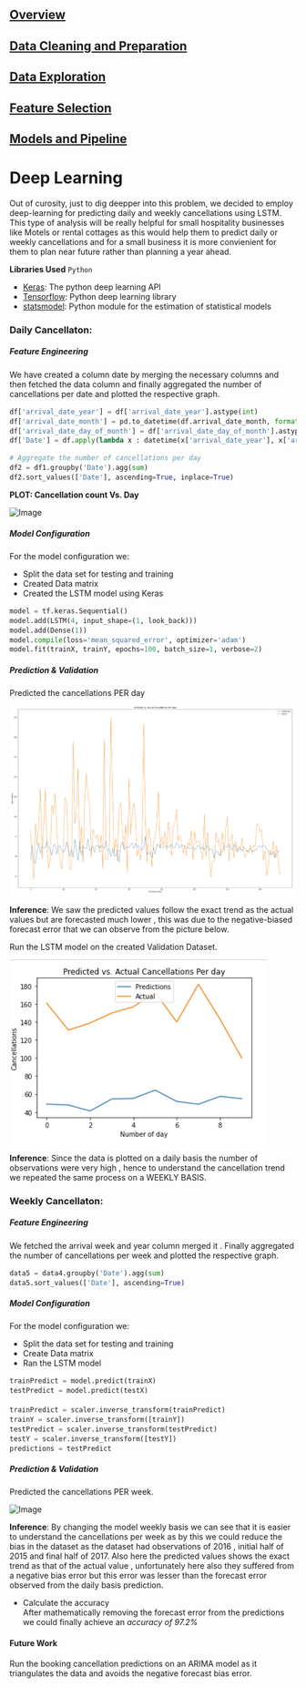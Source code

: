 ## [Overview](../README.md)

## [Data Cleaning and Preparation](../Data_Cleaning/Data_Cleaning.md)

## [Data Exploration](../Data_Exploration/Data_Exploration.md)

## [Feature Selection](../Feature_Selection/Feature_Selection.md)

## [Models and Pipeline](../Pipeline.md)

# Deep Learning  

Out of curosity, just to dig deepper into this problem, we decided to employ deep-learning for predicting daily and weekly cancellations using LSTM. This type of analysis will be really helpful for small hospitality businesses like Motels or rental cottages as this would help them to predict daily or weekly cancellations and for a small business it is more convienient for them to plan near future rather than planning a year ahead.

**Libraries Used**
`Python`
* [Keras](https://keras.io/): The python deep learning API
* [Tensorflow](https://www.tensorflow.org/): Python deep learning library
* [statsmodel](https://www.statsmodels.org/stable/index.html): Python module for the estimation of statistical models

### Daily Cancellaton:

##### Feature Engineering
We have created a column date by merging the necessary columns and then fetched the data column and finally aggregated the number of cancellations per date and plotted the respective graph.
```Python
df['arrival_date_year'] = df['arrival_date_year'].astype(int)
df['arrival_date_month'] = pd.to_datetime(df.arrival_date_month, format='%B').dt.month
df['arrival_date_day_of_month'] = df['arrival_date_day_of_month'].astype(int)
df['Date'] = df.apply(lambda x : datetime(x['arrival_date_year'], x['arrival_date_month'], x['arrival_date_day_of_month']),axis = 1)
```
```Python
# Aggregate the number of cancellations per day
df2 = df1.groupby('Date').agg(sum)
df2.sort_values(['Date'], ascending=True, inplace=True)
```
**PLOT: Cancellation count Vs. Day**  

![Image](Images/cancellaton_perday.png)  


##### Model Configuration  
For the model configuration we:
* Split the data set for testing and training  
* Created Data matrix  
* Created the LSTM model using Keras  
```Python
model = tf.keras.Sequential()
model.add(LSTM(4, input_shape=(1, look_back)))
model.add(Dense(1))
model.compile(loss='mean_squared_error', optimizer='adam')
model.fit(trainX, trainY, epochs=100, batch_size=1, verbose=2)
```

##### Prediction & Validation  
Predicted the cancellations PER day  

![Image](Images/prediction_per_day.png)  

**Inference**: We saw the predicted values follow the exact trend as the actual values but are forecasted much lower , this was due to the negative-biased forecast error that we can observe from the picture below.  

Run the LSTM model on the created Validation Dataset.  

![Image](Images/validation_per_day.png)

**Inference**: Since the data is plotted on a daily basis the number of observations were very high ,  hence to understand the cancellation trend we repeated the same process on a WEEKLY BASIS.  

### Weekly Cancellaton:

##### Feature Engineering
We fetched the arrival week and year column merged it . Finally aggregated the number of cancellations per week and plotted the respective graph.  
```Python
data5 = data4.groupby('Date').agg(sum)
data5.sort_values(['Date'], ascending=True)
```  

##### Model Configuration
For the model configuration we:  
* Split the data set for testing and training  
* Create Data matrix  
* Ran the LSTM model  
```Python
trainPredict = model.predict(trainX)
testPredict = model.predict(testX)  

trainPredict = scaler.inverse_transform(trainPredict)
trainY = scaler.inverse_transform([trainY])
testPredict = scaler.inverse_transform(testPredict)
testY = scaler.inverse_transform([testY])
predictions = testPredict
```  

##### Prediction & Validation  
Predicted the cancellations PER week.

![Image](Images/predictions_per_week.png)  

**Inference**: By changing the model weekly basis we can see that it is easier to understand the cancellations per week as by this we could reduce the bias in the dataset as the dataset had observations of 2016 , initial half of 2015 and final half of 2017. Also here the predicted values shows the exact trend as that of the actual value , unfortunately here also they suffered from a negative bias error but this error was lesser than the forecast error observed from the daily basis prediction. 
* Calculate the accuracy  
After mathematically removing the forecast error from the predictions we could finally achieve an *accuracy of 97.2%* 

#### Future Work  
Run the booking cancellation predictions on an ARIMA model as it triangulates the data and avoids the negative forecast bias error. 




